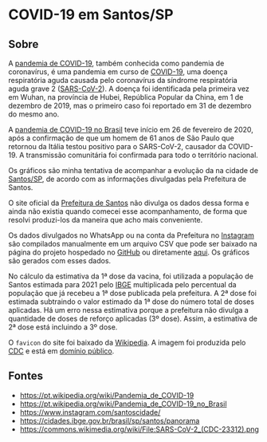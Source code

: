 # COVID-19 em Santos/SP

## Sobre

A [pandemia de COVID-19](https://pt.wikipedia.org/wiki/Pandemia_de_COVID-19), também conhecida como pandemia de coronavírus, é uma pandemia em curso de [COVID-19](https://pt.wikipedia.org/wiki/COVID-19), uma doença respiratória aguda causada pelo coronavírus da síndrome respiratória aguda grave 2 ([SARS-CoV-2](https://pt.wikipedia.org/wiki/Coronav%C3%ADrus_da_s%C3%ADndrome_respirat%C3%B3ria_aguda_grave_2)). A doença foi identificada pela primeira vez em Wuhan, na província de Hubei, República Popular da China, em 1 de dezembro de 2019, mas o primeiro caso foi reportado em 31 de dezembro do mesmo ano.

A [pandemia de COVID-19 no Brasil](https://pt.wikipedia.org/wiki/Pandemia_de_COVID-19_no_Brasil) teve início em 26 de fevereiro de 2020, após a confirmação de que um homem de 61 anos de São Paulo que retornou da Itália testou positivo para o SARS-CoV-2, causador da COVID-19. A transmissão comunitária foi confirmada para todo o território nacional.

Os gráficos são minha tentativa de acompanhar a evolução da  na cidade de [Santos/SP](https://pt.wikipedia.org/wiki/Santos), de acordo com as informações divulgadas pela Prefeitura de Santos.

O site oficial da [Prefeitura de Santos](https://egov.santos.sp.gov.br/santosmapeada/Saude/DadosDEVIG/MapaDEVIG/#) não divulga os dados dessa forma e ainda não existia quando comecei esse acompanhamento, de forma que resolvi produzi-los da maneira que acho mais conveniente.

Os dados divulgados no WhatsApp ou na conta da Prefeitura no [Instagram](https://www.instagram.com/santoscidade/) são compilados manualmente em um arquivo CSV que pode ser baixado na página do projeto hospedado no [GitHub](https://github.com/jmsvaz/covidsantos) ou diretamente [aqui](https://github.com/jmsvaz/covidsantos/blob/main/data/data.csv?raw=true). Os gráficos são gerados com esses dados.

No cálculo da estimativa da 1ª dose da vacina, foi utilizada a população de Santos estimada para 2021 pelo [IBGE](https://cidades.ibge.gov.br/brasil/sp/santos/panorama) multiplicada pelo percentual da população que já recebeu a 1ª dose publicada pela prefeitura. A 2ª dose foi estimada subtraindo o valor estimado da 1ª dose do número total de doses aplicadas. Há um erro nessa estimativa porque a prefeitura não divulga a quantidade de doses de reforço aplicadas (3º dose). Assim, a estimativa de 2ª dose está incluindo a 3º dose.

O `favicon` do site foi baixado da [Wikipedia](https://commons.wikimedia.org/wiki/File:SARS-CoV-2_(CDC-23312).png). A imagem foi produzida pelo [CDC](https://en.wikipedia.org/wiki/Centers_for_Disease_Control_and_Prevention) e está em [domínio público](https://phil.cdc.gov/Details.aspx?pid=23312).

## Fontes

* <https://pt.wikipedia.org/wiki/Pandemia_de_COVID-19>
* <https://pt.wikipedia.org/wiki/Pandemia_de_COVID-19_no_Brasil>
* <https://www.instagram.com/santoscidade/>
* <https://cidades.ibge.gov.br/brasil/sp/santos/panorama>
* <https://commons.wikimedia.org/wiki/File:SARS-CoV-2_(CDC-23312).png>
